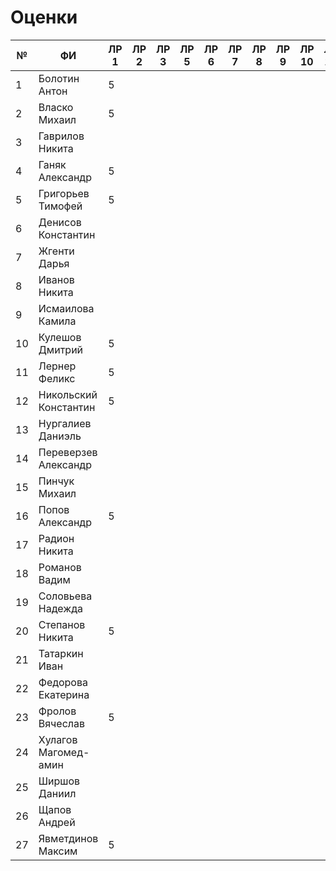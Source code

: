 # Оценки
| №  | ФИ                    | ЛР 1 | ЛР 2 | ЛР 3 | ЛР 5 | ЛР 6 | ЛР 7 | ЛР 8 | ЛР 9 | ЛР 10 | ЛР 11 | ЛР 12 | ЛР 13 | ЛР 14 | ЛР 15 | КП 3 | КП 4 | Зачет |
|----|-----------------------|------|------|------|------|------|------|------|------|-------|-------|-------|-------|-------|-------|------|------|-------|
| 1  | Болотин Антон         |  5   |      |      |      |      |      |      |      |       |       |       |       |       |       |      |      |       |
| 2  | Власко Михаил         |  5   |      |      |      |      |      |      |      |       |       |       |       |       |       |      |      |       |
| 3  | Гаврилов Никита       |      |      |      |      |      |      |      |      |       |       |       |       |       |       |      |      |       |
| 4  | Ганяк Александр       |  5   |      |      |      |      |      |      |      |       |       |       |       |       |       |      |      |       |
| 5  | Григорьев Тимофей     |  5   |      |      |      |      |      |      |      |       |       |       |       |       |       |      |      |       |
| 6  | Денисов Константин    |      |      |      |      |      |      |      |      |       |       |       |       |       |       |      |      |       |
| 7  | Жгенти Дарья          |      |      |      |      |      |      |      |      |       |       |       |       |       |       |      |      |       |
| 8  | Иванов Никита         |      |      |      |      |      |      |      |      |       |       |       |       |       |       |      |      |       |
| 9  | Исмаилова Камила      |      |      |      |      |      |      |      |      |       |       |       |       |       |       |      |      |       |
| 10 | Кулешов Дмитрий       |  5   |      |      |      |      |      |      |      |       |       |       |       |       |       |      |      |       |
| 11 | Лернер Феликс         |  5   |      |      |      |      |      |      |      |       |       |       |       |       |       |      |      |       |
| 12 | Никольский Константин |  5   |      |      |      |      |      |      |      |       |       |       |       |       |       |      |      |       |
| 13 | Нургалиев  Даниэль    |      |      |      |      |      |      |      |      |       |       |       |       |       |       |      |      |       |
| 14 | Переверзев Александр  |      |      |      |      |      |      |      |      |       |       |       |       |       |       |      |      |       |
| 15 | Пинчук Михаил         |      |      |      |      |      |      |      |      |       |       |       |       |       |       |      |      |       |
| 16 | Попов Александр       |  5   |      |      |      |      |      |      |      |       |       |       |       |       |       |      |      |       |
| 17 | Радион Никита         |      |      |      |      |      |      |      |      |       |       |       |       |       |       |      |      |       |
| 18 | Романов Вадим         |      |      |      |      |      |      |      |      |       |       |       |       |       |       |      |      |       |
| 19 | Соловьева Надежда     |      |      |      |      |      |      |      |      |       |       |       |       |       |       |      |      |       |
| 20 | Степанов Никита       |  5   |      |      |      |      |      |      |      |       |       |       |       |       |       |      |      |       |
| 21 | Татаркин Иван         |      |      |      |      |      |      |      |      |       |       |       |       |       |       |      |      |       |
| 22 | Федорова Екатерина    |      |      |      |      |      |      |      |      |       |       |       |       |       |       |      |      |       |
| 23 | Фролов Вячеслав       |  5   |      |      |      |      |      |      |      |       |       |       |       |       |       |      |      |       |
| 24 | Хулагов Магомед-амин  |      |      |      |      |      |      |      |      |       |       |       |       |       |       |      |      |       |
| 25 | Ширшов Даниил         |      |      |      |      |      |      |      |      |       |       |       |       |       |       |      |      |       |
| 26 | Щапов Андрей          |      |      |      |      |      |      |      |      |       |       |       |       |       |       |      |      |       |
| 27 | Явметдинов Максим     |  5   |      |      |      |      |      |      |      |       |       |       |       |       |       |      |      |       |
